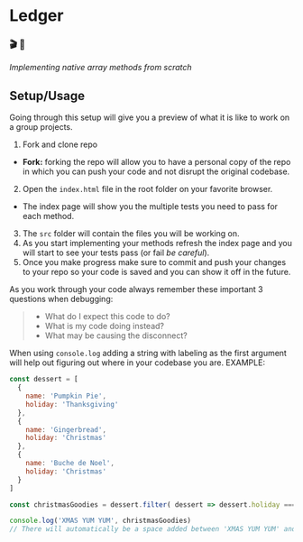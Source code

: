 # Ledger
### 🎬 🎥
_Implementing native array methods from scratch_

## Setup/Usage
Going through this setup will give you a preview of what it is like to work on a group projects.

1. Fork and clone repo
  - **Fork:** forking the repo will allow you to have a personal copy of the repo in which you can push your code and not disrupt the original codebase.
2. Open the `index.html` file in the root folder on your favorite browser.
  - The index page will show you the multiple tests you need to pass for each method.
3. The `src` folder will contain the files you will be working on.
4. As you start implementing your methods refresh the index page and you will start to see your tests pass (or fail _be careful_).
5. Once you make progress make sure to commit and push your changes to your repo so your code is saved and you can show it off in the future.

As you work through your code always remember these important 3 questions when debugging:

>  - What do I expect this code to do?
>  - What is my code doing instead?
>  - What may be causing the disconnect?

When using `console.log` adding a string with labeling as the first argument will help out figuring out where in your codebase you are.
EXAMPLE:
``` js
const dessert = [
  {
    name: 'Pumpkin Pie',
    holiday: 'Thanksgiving'
  },
  {
    name: 'Gingerbread',
    holiday: 'Christmas'
  },
  {
    name: 'Buche de Noel',
    holiday: 'Christmas'
  }
]

const christmasGoodies = dessert.filter( dessert => dessert.holiday === 'Christmas')

console.log('XMAS YUM YUM', christmasGoodies)
// There will automatically be a space added between 'XMAS YUM YUM' and whatever christmasGoodies represents
```
